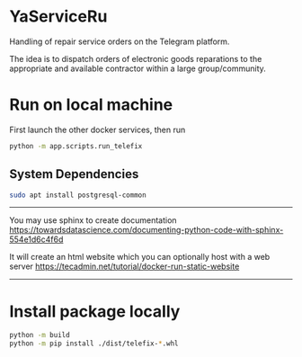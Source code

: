 # YaServiceRu

Handling of repair service orders on the Telegram platform.

The idea is to dispatch orders of electronic goods reparations to the
appropriate and available contractor within a large group/community.

# Run on local machine
First launch the other docker services, then run

```bash
python -m app.scripts.run_telefix 
```

## System Dependencies

```bash
sudo apt install postgresql-common
```

---

You may use sphinx to create documentation
https://towardsdatascience.com/documenting-python-code-with-sphinx-554e1d6c4f6d

It will create an html website which you can optionally host with a web server
https://tecadmin.net/tutorial/docker-run-static-website

---

# Install package locally

```bash
python -m build
python -m pip install ./dist/telefix-*.whl
```
